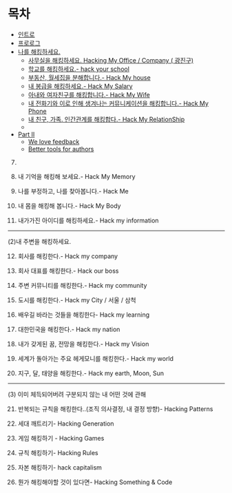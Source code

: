 # 목차

* [인트로](intro.md)
* [프로로그](hacking_my_life.md)
* [나를 해킹하세요.](part1/README.md)
    * [사무실을 해킹하세요. Hacking My Office / Company ( 광진구)](part1/office.md)
    * [학교를 해킹하세요.- hack your school](part2/school.md)
    * [부동산, 월세집을 분해합니다.- Hack My house](part3/house.md)
    * [내 봉급을 해킹하세요.- Hack My Salary](part4/salary.md)
    * [아내와 여자친구를 해킹합니다.- Hack My Wife](part4.wife.md)
    * [내 전화기와 이로 인해 생겨나는 커뮤니케이션을 해킹합니다.- Hack My Phone](part5.communication.md)
    * [내 친구, 가족. 인간관계를 해킹합다.- Hack My RelationShip](part6.relationship.md)
    * 
* [Part II](part2/README.md)
    * [We love feedback](part2/feedback_please.md)
    * [Better tools for authors](part2/better_tools.md)


7. 

8. 내 기억을 해킹해 보세요.- Hack My Memory

9. 나를 부정하고, 나를 찾아봅니다.- Hack Me

10. 내 몸을 해킹해 봅니다.- Hack My Body

11. 내가가진 아이디를 해킹하세요.- Hack my information

---

(2)내 주변을 해킹하세요.



12. 회사를 해킹한다.- Hack my company

13. 회사 대표를 해킹한다.- Hack our boss

14. 주변 커뮤니티를 해킹한다.- Hack my community

15. 도시를 해킹한다.- Hack my City / 서울 / 삼척

16. 배우길 바라는 것들을 해킹한다- Hack my learning

17. 대한민국을 해킹한다.- Hack my nation

18. 내가 갖게된 꿈, 전망을 해킹한다.- Hack my Vision

19. 세계가 돌아가는 주요 헤게모니를 해킹한다.- Hack my world

20. 지구, 달, 태양을 해킹한다.- Hack my earth, Moon, Sun



---



(3) 이미 체득되어버려 구분되지 않는 내 어떤 것에 관해



21. 반복되는 규칙을 해킹한다..(조직 의사결정, 내 결정 방향)- Hacking Patterns

22. 세대 깨트리기- Hacking Generation

23. 게임 해킹하기 - Hacking Games

24. 규칙 해킹하기- Hacking Rules

25. 자본 해킹하기- hack capitalism

26. 뭔가 해킹해야할 것이 있다면- Hacking Something & Code

